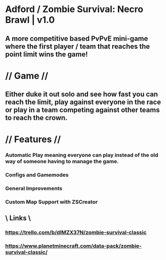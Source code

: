# Adford / Zombie Survival: Necro Brawl | v1.0
## A more competitive based PvPvE mini-game where the first player / team that reaches the point limit wins the game!

# // Game //
## Either duke it out solo and see how fast you can reach the limit, play against everyone in the race or play in a team competing against other teams to reach the crown.

# // Features //
### Automatic Play meaning everyone can play instead of the old way of someone having to manage the game.
### Configs and Gamemodes
### General Improvements
### Custom Map Support with ZSCreator

## \\ Links \\
### https://trello.com/b/dIMZX37N/zombie-survival-classic
### https://www.planetminecraft.com/data-pack/zombie-survival-classic/
